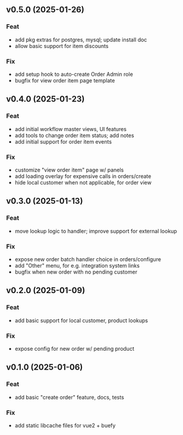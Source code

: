 ## v0.5.0 (2025-01-26)

### Feat

- add pkg extras for postgres, mysql; update install doc
- allow basic support for item discounts

### Fix

- add setup hook to auto-create Order Admin role
- bugfix for view order item page template

## v0.4.0 (2025-01-23)

### Feat

- add initial workflow master views, UI features
- add tools to change order item status; add notes
- add initial support for order item events

### Fix

- customize "view order item" page w/ panels
- add loading overlay for expensive calls in orders/create
- hide local customer when not applicable, for order view

## v0.3.0 (2025-01-13)

### Feat

- move lookup logic to handler; improve support for external lookup

### Fix

- expose new order batch handler choice in orders/configure
- add "Other" menu, for e.g. integration system links
- bugfix when new order with no pending customer

## v0.2.0 (2025-01-09)

### Feat

- add basic support for local customer, product lookups

### Fix

- expose config for new order w/ pending product

## v0.1.0 (2025-01-06)

### Feat

- add basic "create order" feature, docs, tests

### Fix

- add static libcache files for vue2 + buefy
